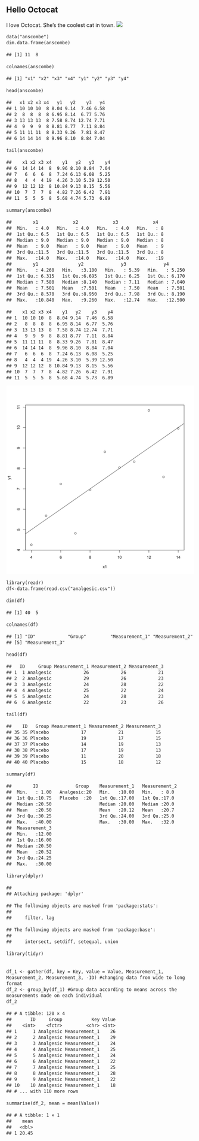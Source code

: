 Hello Octocat
-------------

I love Octocat. She’s the coolest cat in town.
![](https://dl.dropboxusercontent.com/u/11805474/painblogr/biostats/assignments/octocat.png)

    data("anscombe")
    dim.data.frame(anscombe)

    ## [1] 11  8

    colnames(anscombe)

    ## [1] "x1" "x2" "x3" "x4" "y1" "y2" "y3" "y4"

    head(anscombe)

    ##   x1 x2 x3 x4   y1   y2    y3   y4
    ## 1 10 10 10  8 8.04 9.14  7.46 6.58
    ## 2  8  8  8  8 6.95 8.14  6.77 5.76
    ## 3 13 13 13  8 7.58 8.74 12.74 7.71
    ## 4  9  9  9  8 8.81 8.77  7.11 8.84
    ## 5 11 11 11  8 8.33 9.26  7.81 8.47
    ## 6 14 14 14  8 9.96 8.10  8.84 7.04

    tail(anscombe)

    ##    x1 x2 x3 x4    y1   y2   y3    y4
    ## 6  14 14 14  8  9.96 8.10 8.84  7.04
    ## 7   6  6  6  8  7.24 6.13 6.08  5.25
    ## 8   4  4  4 19  4.26 3.10 5.39 12.50
    ## 9  12 12 12  8 10.84 9.13 8.15  5.56
    ## 10  7  7  7  8  4.82 7.26 6.42  7.91
    ## 11  5  5  5  8  5.68 4.74 5.73  6.89

    summary(anscombe)

    ##        x1             x2             x3             x4    
    ##  Min.   : 4.0   Min.   : 4.0   Min.   : 4.0   Min.   : 8  
    ##  1st Qu.: 6.5   1st Qu.: 6.5   1st Qu.: 6.5   1st Qu.: 8  
    ##  Median : 9.0   Median : 9.0   Median : 9.0   Median : 8  
    ##  Mean   : 9.0   Mean   : 9.0   Mean   : 9.0   Mean   : 9  
    ##  3rd Qu.:11.5   3rd Qu.:11.5   3rd Qu.:11.5   3rd Qu.: 8  
    ##  Max.   :14.0   Max.   :14.0   Max.   :14.0   Max.   :19  
    ##        y1               y2              y3              y4        
    ##  Min.   : 4.260   Min.   :3.100   Min.   : 5.39   Min.   : 5.250  
    ##  1st Qu.: 6.315   1st Qu.:6.695   1st Qu.: 6.25   1st Qu.: 6.170  
    ##  Median : 7.580   Median :8.140   Median : 7.11   Median : 7.040  
    ##  Mean   : 7.501   Mean   :7.501   Mean   : 7.50   Mean   : 7.501  
    ##  3rd Qu.: 8.570   3rd Qu.:8.950   3rd Qu.: 7.98   3rd Qu.: 8.190  
    ##  Max.   :10.840   Max.   :9.260   Max.   :12.74   Max.   :12.500

    ##    x1 x2 x3 x4    y1   y2    y3    y4
    ## 1  10 10 10  8  8.04 9.14  7.46  6.58
    ## 2   8  8  8  8  6.95 8.14  6.77  5.76
    ## 3  13 13 13  8  7.58 8.74 12.74  7.71
    ## 4   9  9  9  8  8.81 8.77  7.11  8.84
    ## 5  11 11 11  8  8.33 9.26  7.81  8.47
    ## 6  14 14 14  8  9.96 8.10  8.84  7.04
    ## 7   6  6  6  8  7.24 6.13  6.08  5.25
    ## 8   4  4  4 19  4.26 3.10  5.39 12.50
    ## 9  12 12 12  8 10.84 9.13  8.15  5.56
    ## 10  7  7  7  8  4.82 7.26  6.42  7.91
    ## 11  5  5  5  8  5.68 4.74  5.73  6.89

<img src="./figures/xy_plot-1.svg" style="display: block; margin: auto;" />

    library(readr)
    df<-data.frame(read.csv("analgesic.csv"))

    dim(df)

    ## [1] 40  5

    colnames(df)

    ## [1] "ID"            "Group"         "Measurement_1" "Measurement_2"
    ## [5] "Measurement_3"

    head(df)

    ##   ID     Group Measurement_1 Measurement_2 Measurement_3
    ## 1  1 Analgesic            26            26            21
    ## 2  2 Analgesic            29            26            23
    ## 3  3 Analgesic            24            28            22
    ## 4  4 Analgesic            25            22            24
    ## 5  5 Analgesic            24            28            23
    ## 6  6 Analgesic            22            23            26

    tail(df)

    ##    ID   Group Measurement_1 Measurement_2 Measurement_3
    ## 35 35 Placebo            17            21            15
    ## 36 36 Placebo            19            17            15
    ## 37 37 Placebo            14            19            13
    ## 38 38 Placebo            17            19            13
    ## 39 39 Placebo            11            20            18
    ## 40 40 Placebo            15            18            12

    summary(df)

    ##        ID              Group    Measurement_1   Measurement_2 
    ##  Min.   : 1.00   Analgesic:20   Min.   :10.00   Min.   : 8.0  
    ##  1st Qu.:10.75   Placebo  :20   1st Qu.:17.00   1st Qu.:17.0  
    ##  Median :20.50                  Median :20.00   Median :20.0  
    ##  Mean   :20.50                  Mean   :20.12   Mean   :20.7  
    ##  3rd Qu.:30.25                  3rd Qu.:24.00   3rd Qu.:25.0  
    ##  Max.   :40.00                  Max.   :30.00   Max.   :32.0  
    ##  Measurement_3  
    ##  Min.   :12.00  
    ##  1st Qu.:16.00  
    ##  Median :20.50  
    ##  Mean   :20.52  
    ##  3rd Qu.:24.25  
    ##  Max.   :30.00

    library(dplyr)

    ## 
    ## Attaching package: 'dplyr'

    ## The following objects are masked from 'package:stats':
    ## 
    ##     filter, lag

    ## The following objects are masked from 'package:base':
    ## 
    ##     intersect, setdiff, setequal, union

    library(tidyr)


    df_1 <- gather(df, key = Key, value = Value, Measurement_1, Measurement_2, Measurement_3, -ID) #changing data from wide to long format
    df_2 <- group_by(df_1) #Group data according to means across the measurements made on each individual
    df_2

    ## # A tibble: 120 × 4
    ##       ID     Group           Key Value
    ##    <int>    <fctr>         <chr> <int>
    ## 1      1 Analgesic Measurement_1    26
    ## 2      2 Analgesic Measurement_1    29
    ## 3      3 Analgesic Measurement_1    24
    ## 4      4 Analgesic Measurement_1    25
    ## 5      5 Analgesic Measurement_1    24
    ## 6      6 Analgesic Measurement_1    22
    ## 7      7 Analgesic Measurement_1    25
    ## 8      8 Analgesic Measurement_1    28
    ## 9      9 Analgesic Measurement_1    22
    ## 10    10 Analgesic Measurement_1    18
    ## # ... with 110 more rows

    summarise(df_2, mean = mean(Value))

    ## # A tibble: 1 × 1
    ##    mean
    ##   <dbl>
    ## 1 20.45
